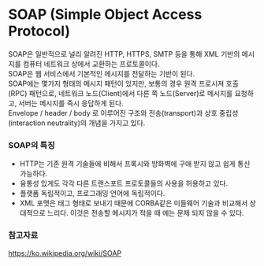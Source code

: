 # SOAP (Simple Object Access Protocol)
SOAP은 일반적으로 널리 알려진 HTTP, HTTPS, SMTP 등을 통해 XML 기반의 메시지를 컴퓨터 네트워크 상에서 교환하는 프로토콜이다.<br>
SOAP은 웹 서비스에서 기본적인 메시지를 전달하는 기반이 된다.<br>
SOAP에는 몇가지 형태의 메시지 패턴이 있지만, 보통의 경우 원격 프로시져 호출(RPC) 패턴으로, 네트워크 노드(Client)에서 다른 쪽 노드(Server)로 메시지를 요청하고, 서버는 메시지를 즉시 응답하게 된다.<br>
Envelope / header / body 로 이루어진 구조와 전송(transport)과 상호 중립성(interaction neutrality)의 개념을 가지고 있다.
### SOAP의 특징
- HTTP는 기존 원격 기술들에 비해서 프록시와 방화벽에 구애 받지 않고 쉽게 통신 가능하다.<br>
- 융통성 있게도 각각 다른 트랜스포트 프로토콜들의 사용을 허용하고 있다.<br>
- 플랫폼 독립적이고, 프로그래밍 언어에 독립적이다.<br>
- XML 포맷은 태그 형태로 보내기 때문에 CORBA같은 미들웨어 기술과 비교해서 상대적으로 느리다. 이것은 전송할 메시지가 적을 때 에는 문제 되지 않을 수 있다.
### 참고자료
https://ko.wikipedia.org/wiki/SOAP
